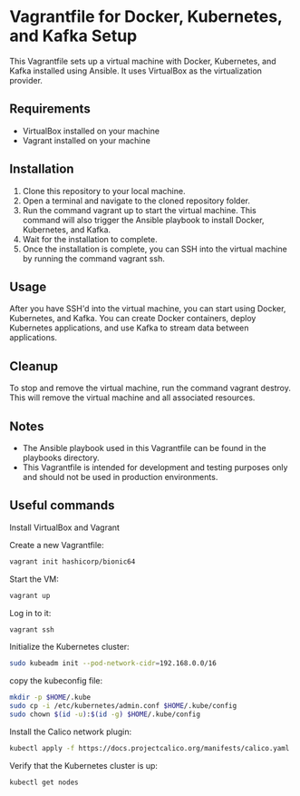 # Vagrantfile for Docker, Kubernetes, and Kafka Setup
This Vagrantfile sets up a virtual machine with Docker, Kubernetes, and Kafka installed using Ansible. It uses VirtualBox as the virtualization provider.

## Requirements
- VirtualBox installed on your machine
- Vagrant installed on your machine

## Installation
1. Clone this repository to your local machine.
2. Open a terminal and navigate to the cloned repository folder.
3. Run the command vagrant up to start the virtual machine. This command will also trigger the Ansible playbook to install Docker, Kubernetes, and Kafka.
4. Wait for the installation to complete.
5. Once the installation is complete, you can SSH into the virtual machine by running the command vagrant ssh.

## Usage
After you have SSH'd into the virtual machine, you can start using Docker, Kubernetes, and Kafka. You can create Docker containers, deploy Kubernetes applications, and use Kafka to stream data between applications.

## Cleanup
To stop and remove the virtual machine, run the command vagrant destroy. This will remove the virtual machine and all associated resources.

## Notes
- The Ansible playbook used in this Vagrantfile can be found in the playbooks directory.
- This Vagrantfile is intended for development and testing purposes only and should not be used in production environments.


## Useful commands


Install VirtualBox and Vagrant


Create a new Vagrantfile:
```sh
vagrant init hashicorp/bionic64
```

Start the VM:
```sh
vagrant up
```

Log in to it:
```sh
vagrant ssh
```

Initialize the Kubernetes cluster:
```sh
sudo kubeadm init --pod-network-cidr=192.168.0.0/16
```

copy the kubeconfig file:
```sh
mkdir -p $HOME/.kube
sudo cp -i /etc/kubernetes/admin.conf $HOME/.kube/config
sudo chown $(id -u):$(id -g) $HOME/.kube/config
```

Install the Calico network plugin:
```sh
kubectl apply -f https://docs.projectcalico.org/manifests/calico.yaml
```

Verify that the Kubernetes cluster is up:
```sh
kubectl get nodes
```